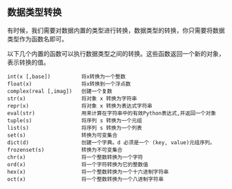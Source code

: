 ## 数据类型转换

有时候，我们需要对数据内置的类型进行转换，数据类型的转换，你只需要将数据类型作为函数名即可。

以下几个内置的函数可以执行数据类型之间的转换。这些函数返回一个新的对象，表示转换的值。  

```
int(x [,base])          将x转换为一个整数
float(x)                将x转换到一个浮点数
complex(real [,imag])   创建一个复数
str(x)                  将对象 x 转换为字符串
repr(x)                 将对象 x 转换为表达式字符串
eval(str)               用来计算在字符串中的有效Python表达式,并返回一个对象
tuple(s)                将序列 s 转换为一个元组
list(s)                 将序列 s 转换为一个列表
set(s)                  转换为可变集合
dict(d)                 创建一个字典。d 必须是一个 (key, value)元组序列。
frozenset(s)            转换为不可变集合
chr(x)                  将一个整数转换为一个字符
ord(x)                  将一个字符转换为它的整数值
hex(x)                  将一个整数转换为一个十六进制字符串
oct(x)                  将一个整数转换为一个八进制字符串
```
